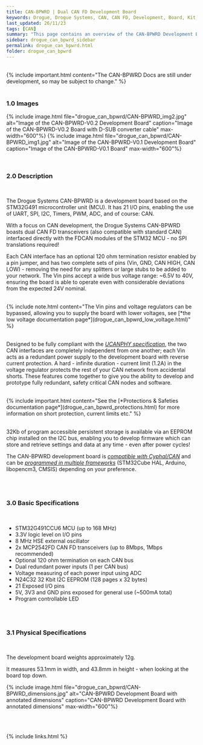 ```yaml
---
title: CAN-BPWRD | Dual CAN FD Development Board
keywords: Drogue, Drogue Systems, CAN, CAN FD, Development, Board, Kit, Development Board, Dev Board
last_updated: 26/11/23
tags: [CAN]
summary: "This page contains an overview of the CAN-BPWRD Development Board."
sidebar: drogue_can_bpwrd_sidebar
permalink: drogue_can_bpwrd.html
folder: drogue_can_bpwrd
---
```


<div><br></div>
{% include important.html content="The CAN-BPWRD Docs are still under development, so may be subject to change." %}
<div><br></div>

### 1.0 Images

{% include image.html file="drogue_can_bpwrd/CAN-BPWRD_img2.jpg" alt="Image of the CAN-BPWRD-V0.2 Development Board" caption="Image of the CAN-BPWRD-V0.2 Board with D-SUB converter cable" max-width="600"%}
{% include image.html file="drogue_can_bpwrd/CAN-BPWRD_img1.jpg" alt="Image of the CAN-BPWRD-V0.1 Development Board" caption="Image of the CAN-BPWRD-V0.1 Board" max-width="600"%}


<div><br></div>

### 2.0 Description

<div><br></div>

The Drogue Systems CAN-BPWRD is a development board based on the STM32G491 microcontroller unit (MCU). It has 21 I/O pins, enabling the use of UART, SPI, I2C, Timers, PWM, ADC, and of course: CAN.


With a focus on CAN development, the Drogue Systems CAN-BPWRD boasts dual CAN FD transceivers (also compatible with standard CAN) interfaced directly with the FDCAN modules of the STM32 MCU - no SPI translations required! 


Each CAN interface has an optional 120 ohm termination resistor enabled by a pin jumper, and has two complete sets of pins (Vin, GND, CAN HIGH, CAN LOW) - removing the need for any splitters or large stubs to be added to your network. The Vin pins accept a wide bus voltage range: ~6.5V to 40V, ensuring the board is able to operate even with considerable deviations from the expected 24V nominal.

<div><br></div>
{% include note.html content="The Vin pins and voltage regulators can be bypassed, allowing you to supply the board with lower voltages, see [*the low voltage documentation page*](drogue_can_bpwrd_low_voltage.html)" %}
<div><br></div>

Designed to be fully compliant with the [*UCANPHY specification*](drogue_can_bpwrd_cyphal.html), the two CAN interfaces are completely independent from one another; each Vin acts as a redundant power supply to the development board with reverse current protection. A hard - infinite duration - current limit (1.2A) in the voltage regulator protects the rest of your CAN network from accidental shorts. These features come together to give you the ability to develop and prototype fully redundant, safety critical CAN nodes and software.

<div><br></div>
{% include important.html content="See the [*Protections & Safeties documentation page*](drogue_can_bpwrd_protections.html) for more information on short protection, current limits etc." %}
<div><br></div>

32Kb of program accessible persistent storage is available via an EEPROM chip installed on the I2C bus, enabling you to develop firmware which can store and retrieve settings and data at any time - even after power cycles!


The CAN-BPWRD development board is [*compatible with Cyphal/CAN*](drogue_can_bpwrd_cyphal.html) and can be [*programmed in multiple frameworks*](drogue_can_bpwrd_programming.html) (STM32Cube HAL, Arduino, libopencm3, CMSIS) depending on your preference.


<div><br><br></div>


### 3.0 Basic Specifications

<div><br></div>

- STM32G491CCU6 MCU (up to 168 MHz)
- 3.3V logic level on I/O pins
- 8 MHz HSE external oscillator
- 2x MCP2542FD CAN FD transceivers (up to 8Mbps, 1Mbps recommended)
- Optional 120 ohm termination on each CAN bus
- Dual redundant power inputs (1 per CAN bus)
- Voltage measuring of each power input using ADC
- N24C32 32 Kbit I2C EEPROM (128 pages x 32 bytes)
- 21 Exposed I/O pins
- 5V, 3V3 and GND pins exposed for general use (~500mA total)
- Program controllable LED


<div><br><br></div>

### 3.1 Physical Specifications

<div><br></div>

The development board weights approximately 12g.

It measures 53.1mm in width, and 43.8mm in height - when looking at the board top down.

{% include image.html file="drogue_can_bpwrd/CAN-BPWRD_dimensions.jpg" alt="CAN-BPWRD Development Board with annotated dimensions" caption="CAN-BPWRD Development Board with annotated dimensions" max-width="600"%}


<div><br><br></div>

{% include links.html %}
